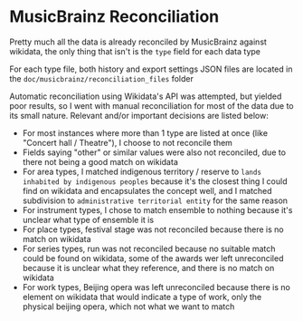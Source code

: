 # MusicBrainz Reconciliation

Pretty much all the data is already reconciled by MusicBrainz against wikidata, the only thing that isn't is the `type` field for each data type

For each type file, both history and export settings JSON files are located in the `doc/musicbrainz/reconciliation_files` folder

Automatic reconciliation using Wikidata's API was attempted, but yielded poor results, so I went with manual reconciliation for most of the data due to its small nature. Relevant and/or important decisions are listed below:

- For most instances where more than 1 type are listed at once (like "Concert hall / Theatre"), I choose to not reconcile them
- Fields saying "other" or similar values were also not reconciled, due to there not being a good match on wikidata
- For area types, I matched indigenous territory / reserve to `lands inhabited by indigenous peoples` because it's the closest thing I could find on wikidata and encapsulates the concept well, and I matched subdivision to `administrative territorial entity` for the same reason
- For instrument types, I chose to match ensemble to nothing because it's unclear what type of ensemble it is
- For place types, festival stage was not reconciled because there is no match on wikidata
- For series types, run was not reconciled because no suitable match could be found on wikidata, some of the awards wer left unreconciled because it is unclear what they reference, and there is no match on wikidata
- For work types, Beijing opera was left unreconciled because there is no element on wikidata that would indicate a type of work, only the physical beijing opera, which not what we want to match
